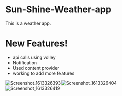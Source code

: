 # Sun-Shine-Weather-app
This is a weather app.

# New Features!

  - api calls using volley
  - Notification
  - Used content provider
  - working to add more features

  ![Screenshot_1613326393](https://user-images.githubusercontent.com/71203077/107885492-aacb0300-6f20-11eb-98e6-4a49b4498765.png)![Screenshot_1613326404](https://user-images.githubusercontent.com/71203077/107885495-aef72080-6f20-11eb-9dbd-fde3d69ad0a9.png)![Screenshot_1613326419](https://user-images.githubusercontent.com/71203077/107885497-b0284d80-6f20-11eb-979f-028f378b0aa4.png)
